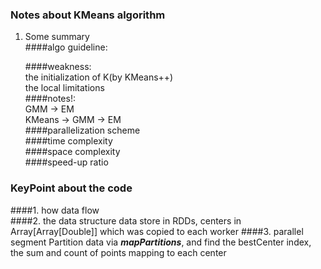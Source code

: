 ### Notes about KMeans algorithm   
1. Some summary   
    ####algo guideline:

	####weakness:   
	the initialization of K(by KMeans++)   
	the local limitations   
	####notes!:    
	GMM -> EM    
	KMeans -> GMM -> EM   
	####parallelization scheme   
	####time complexity   
	####space complexity   
	####speed-up ratio     

### KeyPoint about the code   
####1. how data flow	
####2. the data structure
data store in RDDs, centers in Array[Array[Double]] which was copied to each worker	
####3. parallel segment
Partition data via ***mapPartitions***, and find the bestCenter index, the sum and count of points mapping to each center
